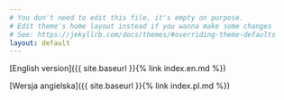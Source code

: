 ```yaml
---
# You don't need to edit this file, it's empty on purpose.
# Edit theme's home layout instead if you wanna make some changes
# See: https://jekyllrb.com/docs/themes/#overriding-theme-defaults
layout: default
---
```

[English version]({{ site.baseurl }}{% link index.en.md %})

[Wersja angielska]({{ site.baseurl }}{% link index.pl.md %})
